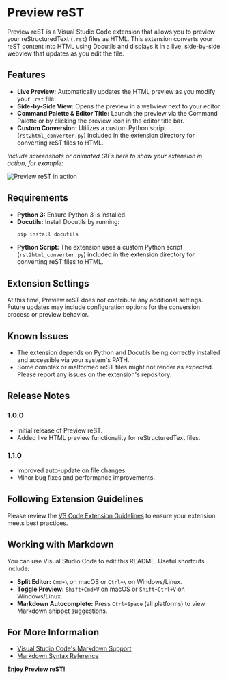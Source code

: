 # Preview reST

Preview reST is a Visual Studio Code extension that allows you to preview your reStructuredText (`.rst`) files as HTML. This extension converts your reST content into HTML using Docutils and displays it in a live, side-by-side webview that updates as you edit the file.

## Features

- **Live Preview:** Automatically updates the HTML preview as you modify your `.rst` file.
- **Side-by-Side View:** Opens the preview in a webview next to your editor.
- **Command Palette & Editor Title:** Launch the preview via the Command Palette or by clicking the preview icon in the editor title bar.
- **Custom Conversion:** Utilizes a custom Python script (`rst2html_converter.py`) included in the extension directory for converting reST files to HTML.

*Include screenshots or animated GIFs here to show your extension in action, for example:*

![Preview reST in action](images/preview-restructuredtext.gif)

## Requirements

- **Python 3:** Ensure Python 3 is installed.
- **Docutils:** Install Docutils by running:
  ```bash
  pip install docutils
  ```
- **Python Script:** The extension uses a custom Python script (`rst2html_converter.py`) included in the extension directory for converting reST files to HTML.

## Extension Settings

At this time, Preview reST does not contribute any additional settings. Future updates may include configuration options for the conversion process or preview behavior.

## Known Issues

- The extension depends on Python and Docutils being correctly installed and accessible via your system's PATH.
- Some complex or malformed reST files might not render as expected. Please report any issues on the extension's repository.

## Release Notes

### 1.0.0
- Initial release of Preview reST.
- Added live HTML preview functionality for reStructuredText files.

### 1.1.0
- Improved auto-update on file changes.
- Minor bug fixes and performance improvements.

## Following Extension Guidelines

Please review the [VS Code Extension Guidelines](https://code.visualstudio.com/api/references/extension-guidelines) to ensure your extension meets best practices.

## Working with Markdown

You can use Visual Studio Code to edit this README. Useful shortcuts include:

- **Split Editor:** `Cmd+\` on macOS or `Ctrl+\` on Windows/Linux.
- **Toggle Preview:** `Shift+Cmd+V` on macOS or `Shift+Ctrl+V` on Windows/Linux.
- **Markdown Autocomplete:** Press `Ctrl+Space` (all platforms) to view Markdown snippet suggestions.

## For More Information

- [Visual Studio Code's Markdown Support](http://code.visualstudio.com/docs/languages/markdown)
- [Markdown Syntax Reference](https://help.github.com/articles/markdown-basics/)

**Enjoy Preview reST!**
